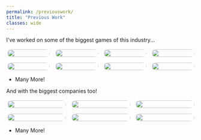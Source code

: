 ```yaml
---
permalink: /previouswork/
title: "Previous Work"
classes: wide
---
```


I've worked on some of the biggest games of this industry...

<div style="display: flex; flex-wrap: wrap; gap: 10px;">
  <div style="flex: 1 0 20%; margin: 2.5px;">
    <a href="{{ site.baseurl }}/assets/images/games/AAA.png">
      <img src="{{ site.baseurl }}/assets/images/games/AAA.png" style="width: 100%; border-radius: 10px;">
    </a>
  </div>
  <div style="flex: 1 0 20%; margin: 2.5px;">
    <a href="{{ site.baseurl }}/assets/images/games/AAA.png">
      <img src="{{ site.baseurl }}/assets/images/games/AAA.png" style="width: 100%; border-radius: 10px;">
    </a>
  </div>
  <div style="flex: 1 0 20%; margin: 2.5px;">
    <a href="{{ site.baseurl }}/assets/images/games/fortnite.png">
      <img src="{{ site.baseurl }}/assets/images/games/fortnite.png" style="width: 100%; border-radius: 10px;">
    </a>
  </div>
  <div style="flex: 1 0 20%; margin: 2.5px;">
    <a href="{{ site.baseurl }}/assets/images/games/paragon.png">
      <img src="{{ site.baseurl }}/assets/images/games/paragon.png" style="width: 100%; border-radius: 10px;">
    </a>
  </div>
  <div style="flex: 1 0 20%; margin: 2.5px;">
    <a href="{{ site.baseurl }}/assets/images/games/sot.png">
      <img src="{{ site.baseurl }}/assets/images/games/sot.png" style="width: 100%; border-radius: 10px;">
    </a>
  </div>
  <div style="flex: 1 0 20%; margin: 2.5px;">
    <a href="{{ site.baseurl }}/assets/images/games/gtav.png">
      <img src="{{ site.baseurl }}/assets/images/games/gtav.png" style="width: 100%; border-radius: 10px;">
    </a>
  </div>
  <div style="flex: 1 0 20%; margin: 2.5px;">
    <a href="{{ site.baseurl }}/assets/images/games/firewall.png">
      <img src="{{ site.baseurl }}/assets/images/games/firewall.png" style="width: 100%; border-radius: 10px;">
    </a>
  </div>
  <div style="flex: 1 0 20%; margin: 2.5px;">
    <a href="{{ site.baseurl }}/assets/images/games/bulk.png">
      <img src="{{ site.baseurl }}/assets/images/games/bulk.png" style="width: 100%; border-radius: 10px;">
    </a>
  </div>
</div>

+ Many More!

And with the biggest companies too!

<div style="display: flex; flex-wrap: wrap; gap: 10px;">
  <div style="flex: 1 0 25%; margin: 2.5px;">
    <a href="{{ site.baseurl }}/assets/images/companies/2K.png">
      <img src="{{ site.baseurl }}/assets/images/companies/2K.png" style="width: 100%; border-radius: 10px;">
    </a>
  </div>
  <div style="flex: 1 0 25%; margin: 2.5px;">
    <a href="{{ site.baseurl }}/assets/images/companies/sega.png">
      <img src="{{ site.baseurl }}/assets/images/companies/sega.png" style="width: 100%; border-radius: 10px;">
    </a>
  </div>
  <div style="flex: 1 0 25%; margin: 2.5px;">
    <a href="{{ site.baseurl }}/assets/images/companies/xbox.png">
      <img src="{{ site.baseurl }}/assets/images/companies/xbox.png" style="width: 100%; border-radius: 10px;">
    </a>
  </div>
  <div style="flex: 1 0 25%; margin: 2.5px;">
    <a href="{{ site.baseurl }}/assets/images/companies/disney.png">
      <img src="{{ site.baseurl }}/assets/images/companies/disney.png" style="width: 100%; border-radius: 10px;">
    </a>
  </div>
  <div style="flex: 1 0 25%; margin: 2.5px;">
    <a href="{{ site.baseurl }}/assets/images/companies/google.png">
      <img src="{{ site.baseurl }}/assets/images/companies/google.png" style="width: 100%; border-radius: 10px;">
    </a>
  </div>
  <div style="flex: 1 0 25%; margin: 2.5px;">
    <a href="{{ site.baseurl }}/assets/images/companies/gearbox.png">
      <img src="{{ site.baseurl }}/assets/images/companies/gearbox.png" style="width: 100%; border-radius: 10px;">
    </a>
  </div>
</div>

+ Many More!
